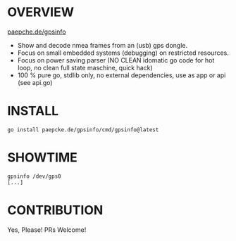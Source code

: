 # OVERVIEW

[paepche.de/gpsinfo](https://paepcke.de/gpsinfo)

- Show and decode nmea frames from an (usb) gps dongle.
- Focus on small embedded systems (debugging) on restricted resources.
- Focus on power saving parser (NO CLEAN idomatic go code for hot loop, no clean full state maschine, quick hack)
- 100 % pure go, stdlib only, no external dependencies, use as app or api (see api.go)

# INSTALL
```
go install paepcke.de/gpsinfo/cmd/gpsinfo@latest
```

# SHOWTIME

```Shell
gpsinfo /dev/gps0
[...]
```

# CONTRIBUTION

Yes, Please! PRs Welcome! 

